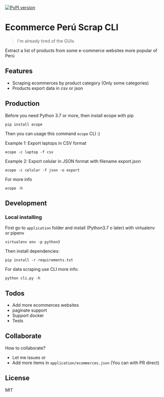 [![PyPI version](https://badge.fury.io/py/ecope.svg)](https://badge.fury.io/py/ecope)
# Ecommerce Perú Scrap CLI
> I'm already tired of the GUIs

Extract a list of products from some e-commerce websites more popular of Perú

## Features
- Scraping ecommerces by product category (Only some categories)
- Products export data in csv or json 

## Production 

Before you need Python 3.7 or more, then install ecope with pip

`pip install ecope`

Then you can usage this command `ecope` CLI :) 

Example 1: Export laptops in CSV format 

`ecope -c laptop -f csv`

Example 2: Export celular in JSON format with filename export.json

`ecope -c celular -f json -o export`

For more info

`ecope -h` 


## Development 

### Local installing 

First go to `application` folder and install (Python3.7 o later) with virtualenv or pipenv

`virtualenv env -p python3`

Then install dependencies:

` pip install -r requirements.txt `

For data scraping use CLI more info:

`python cli.py -h` 

## Todos
* Add more ecommerces websites
* paginate support 
* Support docker
* Tests


## Collaborate

How to collaborate?

* Let me issues or 
* Add more items in `application/ecommerces.json` (You can with PR direct)



License
----
MIT